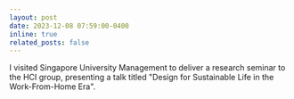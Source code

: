 ```yaml
---
layout: post
date: 2023-12-08 07:59:00-0400
inline: true
related_posts: false
---
```


I visited Singapore University Management to deliver a research seminar to the HCI group, presenting a talk titled "Design for Sustainable Life in the Work-From-Home Era".

